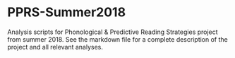 # PPRS-Summer2018
Analysis scripts for Phonological & Predictive Reading Strategies project from summer 2018. See the markdown file for a complete description of the project and all relevant analyses.
